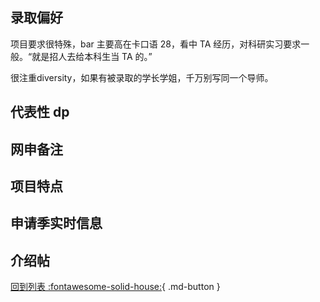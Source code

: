 ## 录取偏好

项目要求很特殊，bar 主要高在卡口语 28，看中 TA 经历，对科研实习要求一般。“就是招人去给本科生当 TA 的。”

很注重diversity，如果有被录取的学长学姐，千万别写同一个导师。

## 代表性 dp

## 网申备注

## 项目特点

## 申请季实时信息

## 介绍帖

[回到列表 :fontawesome-solid-house:](grade.md){ .md-button }
